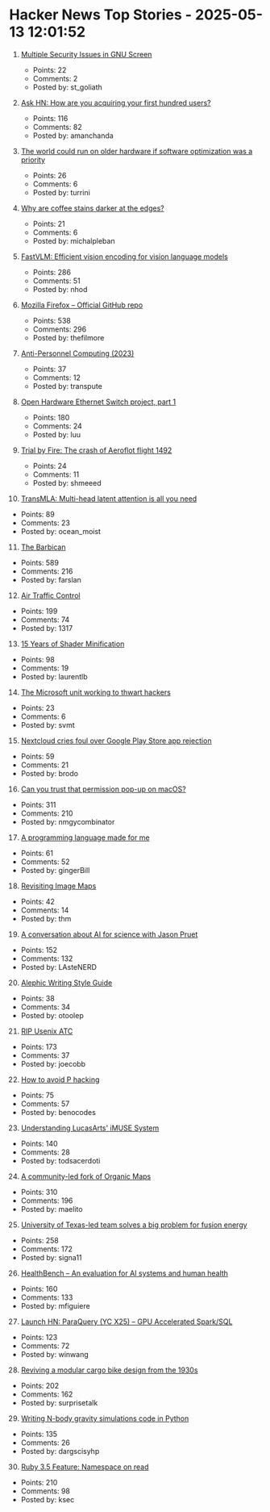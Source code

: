 # Hacker News Top Stories - 2025-05-13 12:01:52

1. [Multiple Security Issues in GNU Screen](https://www.openwall.com/lists/oss-security/2025/05/12/1)
   - Points: 22
   - Comments: 2
   - Posted by: st_goliath

2. [Ask HN: How are you acquiring your first hundred users?](undefined)
   - Points: 116
   - Comments: 82
   - Posted by: amanchanda

3. [The world could run on older hardware if software optimization was a priority](https://twitter.com/ID_AA_Carmack/status/1922100771392520710)
   - Points: 26
   - Comments: 6
   - Posted by: turrini

4. [Why are coffee stains darker at the edges?](https://www.why.is/svar.php?id=5513)
   - Points: 21
   - Comments: 6
   - Posted by: michalpleban

5. [FastVLM: Efficient vision encoding for vision language models](https://github.com/apple/ml-fastvlm)
   - Points: 286
   - Comments: 51
   - Posted by: nhod

6. [Mozilla Firefox – Official GitHub repo](https://github.com/mozilla-firefox/firefox)
   - Points: 538
   - Comments: 296
   - Posted by: thefilmore

7. [Anti-Personnel Computing (2023)](https://erratique.ch/writings/anti-personnel-computing)
   - Points: 37
   - Comments: 12
   - Posted by: transpute

8. [Open Hardware Ethernet Switch project, part 1](https://serd.es/2025/05/08/Switch-project-pt1.html)
   - Points: 180
   - Comments: 24
   - Posted by: luu

9. [Trial by Fire: The crash of Aeroflot flight 1492](https://admiralcloudberg.medium.com/trial-by-fire-the-crash-of-aeroflot-flight-1492-ee61cebcf6ec)
   - Points: 24
   - Comments: 11
   - Posted by: shmeeed

10. [TransMLA: Multi-head latent attention is all you need](https://arxiv.org/abs/2502.07864)
   - Points: 89
   - Comments: 23
   - Posted by: ocean_moist

11. [The Barbican](https://arslan.io/2025/05/12/barbican-estate/)
   - Points: 589
   - Comments: 216
   - Posted by: farslan

12. [Air Traffic Control](https://computer.rip/2025-05-11-air-traffic-control.html)
   - Points: 199
   - Comments: 74
   - Posted by: 1317

13. [15 Years of Shader Minification](https://www.ctrl-alt-test.fr/2025/15-years-of-shader-minification/)
   - Points: 98
   - Comments: 19
   - Posted by: laurentlb

14. [The Microsoft unit working to thwart hackers](https://www.bloomberg.com/news/features/2025-05-09/microsoft-s-hacker-hunters-inside-the-secretive-mstic-unit)
   - Points: 23
   - Comments: 6
   - Posted by: svmt

15. [Nextcloud cries foul over Google Play Store app rejection](https://www.theregister.com/2025/05/13/nextcloud_play_store_complaint/)
   - Points: 59
   - Comments: 21
   - Posted by: brodo

16. [Can you trust that permission pop-up on macOS?](https://wts.dev/posts/tcc-who/)
   - Points: 311
   - Comments: 210
   - Posted by: nmgycombinator

17. [A programming language made for me](https://zylinski.se/posts/a-programming-language-for-me/)
   - Points: 61
   - Comments: 52
   - Posted by: gingerBill

18. [Revisiting Image Maps](https://css-tricks.com/revisiting-image-maps/)
   - Points: 42
   - Comments: 14
   - Posted by: thm

19. [A conversation about AI for science with Jason Pruet](https://www.lanl.gov/media/publications/1663/0125-qa-jason-pruet)
   - Points: 152
   - Comments: 132
   - Posted by: LAsteNERD

20. [Alephic Writing Style Guide](https://www.alephic.com/company/writing)
   - Points: 38
   - Comments: 34
   - Posted by: otoolep

21. [RIP Usenix ATC](https://bcantrill.dtrace.org/2025/05/11/rip-usenix-atc/)
   - Points: 173
   - Comments: 37
   - Posted by: joecobb

22. [How to avoid P hacking](https://www.nature.com/articles/d41586-025-01246-1)
   - Points: 75
   - Comments: 57
   - Posted by: benocodes

23. [Understanding LucasArts' iMUSE System](https://github.com/meshula/LabMidi/blob/main/LabMuse/imuse-technical.md)
   - Points: 140
   - Comments: 28
   - Posted by: todsacerdoti

24. [A community-led fork of Organic Maps](https://www.comaps.app/news/2025-05-12/3/)
   - Points: 310
   - Comments: 196
   - Posted by: maelito

25. [University of Texas-led team solves a big problem for fusion energy](https://news.utexas.edu/2025/05/05/university-of-texas-led-team-solves-a-big-problem-for-fusion-energy/)
   - Points: 258
   - Comments: 172
   - Posted by: signa11

26. [HealthBench – An evaluation for AI systems and human health](https://openai.com/index/healthbench/)
   - Points: 160
   - Comments: 133
   - Posted by: mfiguiere

27. [Launch HN: ParaQuery (YC X25) – GPU Accelerated Spark/SQL](undefined)
   - Points: 123
   - Comments: 72
   - Posted by: winwang

28. [Reviving a modular cargo bike design from the 1930s](https://www.core77.com/posts/136773/Reviving-a-Modular-Cargo-Bike-Design-from-the-1930s)
   - Points: 202
   - Comments: 162
   - Posted by: surprisetalk

29. [Writing N-body gravity simulations code in Python](https://alvinng4.github.io/grav_sim/5_steps_to_n_body_simulation/)
   - Points: 135
   - Comments: 26
   - Posted by: dargscisyhp

30. [Ruby 3.5 Feature: Namespace on read](https://bugs.ruby-lang.org/issues/21311)
   - Points: 210
   - Comments: 98
   - Posted by: ksec

